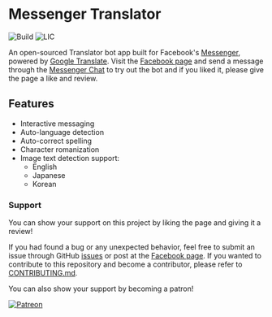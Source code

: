 
# Messenger Translator

![Build](https://img.shields.io/travis/com/eidoriantan/messenger-translator)
![LIC](https://img.shields.io/github/license/eidoriantan/messenger-translator)

An open-sourced Translator bot app built for Facebook's [Messenger], powered by
[Google Translate]. Visit the [Facebook page] and send a message through the
[Messenger Chat] to try out the bot and if you liked it, please give the page
a like and review.

## Features
 * Interactive messaging
 * Auto-language detection
 * Auto-correct spelling
 * Character romanization
 * Image text detection support:
   - English
   - Japanese
   - Korean

### Support
You can show your support on this project by liking the page and giving it a
review!

If you had found a bug or any unexpected behavior, feel free to submit an issue
through GitHub [issues] or post at the [Facebook page]. If you wanted to
contribute to this repository and become a contributor, please refer to
[CONTRIBUTING.md](CONTRIBUTING.md).

You can also show your support by becoming a patron!

[![Patreon][Patron image]][donate]

[issues]: https://github.com/eidoriantan/messenger-translator/issues
[donate]: https://www.patreon.com/eidoriantan

[Patron image]: https://c5.patreon.com/external/logo/become_a_patron_button.png

[Facebook page]: https://facebook.com/msgr.translator
[Messenger Chat]: https://messenger.com/msgr.translator
[Messenger]: https://messenger.com
[Google Translate]: https://translate.google.com
